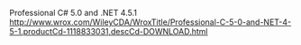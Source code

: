 Professional C# 5.0 and .NET 4.5.1
http://www.wrox.com/WileyCDA/WroxTitle/Professional-C-5-0-and-NET-4-5-1.productCd-1118833031,descCd-DOWNLOAD.html